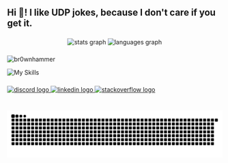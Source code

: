 <h2 align="left">Hi 👋! I like UDP jokes, because I don't care if you get it.</h2>

###

<div align="center">
  <img src="https://github-readme-stats.vercel.app/api?username=Br0wnHammer&theme=midnight-purple&show_icons=true&hide_border=false&count_private=true" height="150" alt="stats graph"  />
  <img src="https://github-readme-stats.vercel.app/api/top-langs/?username=Br0wnHammer&theme=midnight-purple&show_icons=true&hide_border=false&layout=compact" height="150" alt="languages graph"  />
</div>

###

<p align="left"> <img src="https://komarev.com/ghpvc/?username=br0wnhammer&label=Profile%20views&color=0e75b6&style=flat" alt="br0wnhammer" /> </p>

![My Skills](https://skillicons.dev/icons?i=nodejs,ts,react,golang,docker,aws,mysql,postgres,mongodb,redis)

###

<div align="left">
  <a href="https://discordapp.com/users/247243974371311617">
    <img src="https://skillicons.dev/icons?i=discord" height="35" alt="discord logo"  />
  </a>
  <a href="https://www.linkedin.com/in/aryamanksharma/">
    <img src="https://skillicons.dev/icons?i=linkedin" height="35" alt="linkedin logo"  />
  </a>
  <a href="https://stackoverflow.com/users/11979508/br0wnhammer">
    <img src="https://skillicons.dev/icons?i=stackoverflow" height="35" alt="stackoverflow logo"  />
  </a>
</div>

###

<br clear="both">

<img src="https://raw.githubusercontent.com/Br0wnHammer/Br0wnHammer/output/snake.svg" alt="Snake animation" />

###
